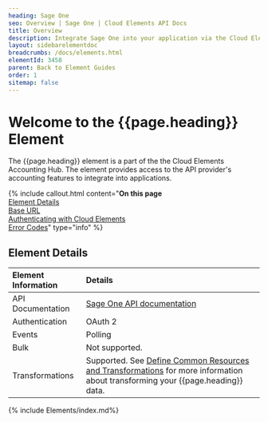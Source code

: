 ```yaml
---
heading: Sage One
seo: Overview | Sage One | Cloud Elements API Docs
title: Overview
description: Integrate Sage One into your application via the Cloud Elements APIs.
layout: sidebarelementdoc
breadcrumbs: /docs/elements.html
elementId: 3458
parent: Back to Element Guides
order: 1
sitemap: false
---
```


# Welcome to the {{page.heading}} Element

The {{page.heading}} element is a part of the the Cloud Elements Accounting Hub. The element provides access to the API provider's accounting features to integrate into applications.

{% include callout.html content="<strong>On this page</strong></br><a href=#element-details>Element Details</a></br><a href=#base-url>Base URL</a></br><a href=#authenticating-with-cloud-elements>Authenticating with Cloud Elements</a></br><a href=#error-codes>Error Codes</a>" type="info" %}

## Element Details

| Element Information | Details     |
| :------------- | :------------- |
| API Documentation | [Sage One API documentation](https://developer.sageone.com/docs/en/v1) |
| Authentication | OAuth 2  |
| Events | Polling |
| Bulk | Not supported. |
| Transformations | Supported. See [Define Common Resources and Transformations](https://docs.cloud-elements.com/home/common-object) for more information about transforming your {{page.heading}} data.|

{% include Elements/index.md%}
